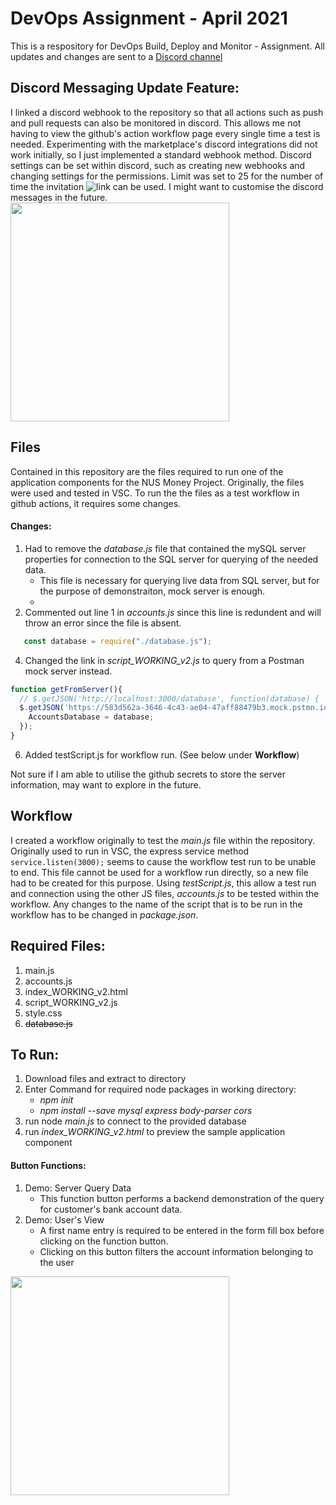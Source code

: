 # DevOps Assignment - April 2021

This is a respository for DevOps Build, Deploy and Monitor - Assignment.
All updates and changes are sent to a [Discord channel](https://discord.gg/9DURXVr3M9)

## Discord Messaging Update Feature:
I linked a discord webhook to the repository so that all actions such as push and pull requests can also be monitored in discord.
This allows me not having to view the github's action workflow page every single time a test is needed.
Experimenting with the marketplace's discord integrations did not work initially, so I just implemented a standard webhook method.
Discord settings can be set within discord, such as creating new webhooks and changing settings for the permissions.
Limit was set to 25 for the number of time the invitation ![link](https://discord.gg/9DURXVr3M9) can be used.
I might want to customise the discord messages in the future.
<img src="https://github.com/xyangp/devops-assignment/blob/fa1ba90b8bce400c9e470132d653195b1250ee24/Screenshot%202021-04-20%20175632.png"  height="350">

## Files
Contained in this repository are the files required to run one of the application components for the NUS Money Project.
Originally, the files were used and tested in VSC. To run the the files as a test workflow in github actions,
it requires some changes.
#### Changes:
1. Had to remove the *database.js* file that contained the mySQL server properties for connection to the SQL server for querying of the needed data.
   * This file is necessary for querying live data from SQL server, but for the purpose of demonstraiton, mock server is enough.
   * 
2. Commented out line 1 in *accounts.js* since this line is redundent and will throw an error since the file is absent.
```javascript
   const database = require("./database.js");
``` 
4. Changed the link in *script_WORKING_v2.js* to query from a Postman mock server instead.
```javascript
function getFromServer(){
  // $.getJSON('http://localhost:3000/database', function(database) {
  $.getJSON('https://583d562a-3646-4c43-ae04-47aff88479b3.mock.pstmn.io/database', function(database) {      
    AccountsDatabase = database;
  });
}
```

6. Added testScript.js for workflow run. (See below under **Workflow**)

Not sure if I am able to utilise the github secrets to store the server information, may want to explore in the future.

## Workflow
I created a workflow originally to test the *main.js* file within the repository.
Originally used to run in VSC, the express service method `service.listen(3000);` seems to cause the workflow test run to be unable to end.
This file cannot be used for a workflow run directly, so a new file had to be created for this purpose.
Using *testScript.js*, this allow a test run and connection using the other JS files, *accounts.js* to be tested within the workflow.
Any changes to the name of the script that is to be run in the workflow has to be changed in *package.json*.

## Required Files:
1. main.js
2. accounts.js
3. index_WORKING_v2.html
4. script_WORKING_v2.js
5. style.css
6. ~~database.js~~ 

## To Run:
1) Download files and extract to directory
2) Enter Command for required node packages in working directory: 
    * *npm init*
    * *npm install --save mysql express body-parser cors*
3) run node *main.js* to connect to the provided database
4) run *index_WORKING_v2.html* to preview the sample application component

#### Button Functions:
1) Demo: Server Query Data
      * This function button performs a backend demonstration of the query for customer's bank account data.
2) Demo: User's View
      * A first name entry is required to be entered in the form fill box before clicking on the function button.
      * Clicking on this button filters the account information belonging to the user
<img src="https://github.com/xyangp/devops-assignment/blob/d613d48521e7df6880102ca30f6b953a915126fb/Screenshot%202021-04-19%20191846.png"  height="350">
